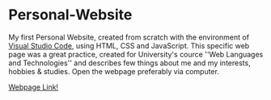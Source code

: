 # Personal-Website
My first Personal Website, created from scratch with the environment of [Visual Studio Code](https://code.visualstudio.com), using HTML, CSS and JavaScript. This specific web page was a great practice, created for University's cource ''Web Languages and Technologies'' and describes few things about me and my interests, hobbies & studies. Open the webpage preferably via computer.

[Webpage Link!](https://users.iee.ihu.gr/~iee2019119/alexoiikHomepage.html)
